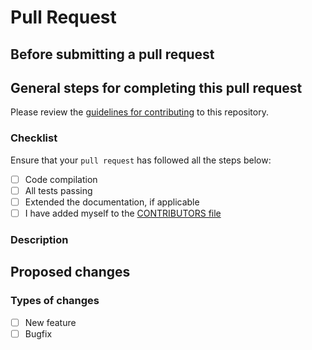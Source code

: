 # Pull Request

## Before submitting a pull request

## General steps for completing this pull request

Please review the [guidelines for contributing](https://github.com/emp-daisy/react-table-it/blob/master/.github/CONTRIBUTING.MD) to this repository.

### Checklist

Ensure that your `pull request` has followed all the steps below:

- [ ] Code compilation
- [ ] All tests passing
- [ ] Extended the documentation, if applicable
- [ ] I have added myself to the [CONTRIBUTORS file](https://github.com/emp-daisy/react-table-it/blob/master/.github/CONTRIBUTORS.MD)

### Description

## Proposed changes

### Types of changes

- [ ] New feature
- [ ] Bugfix
